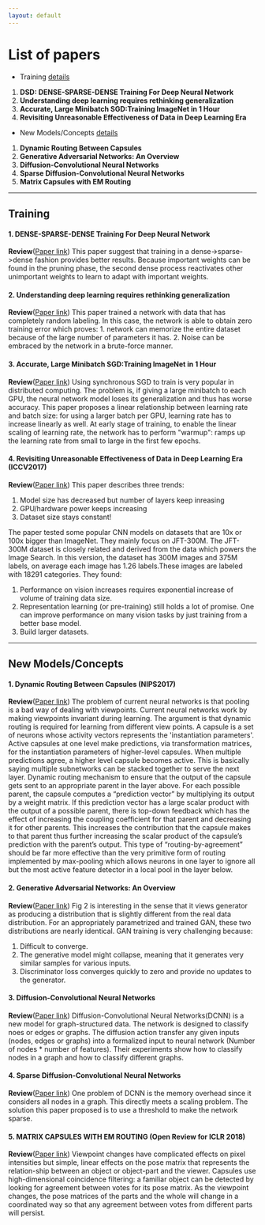 ```yaml
---
layout: default
---
```


# [](#list) List of papers
  * Training [details](#Training)
  1. **DSD:  DENSE-SPARSE-DENSE Training For Deep Neural Network**
  2. **Understanding deep learning requires rethinking generalization**
  3. **Accurate, Large Minibatch SGD:Training ImageNet in 1 Hour**
  4. **Revisiting Unreasonable Effectiveness of Data in Deep Learning Era**

  * New Models/Concepts [details](#concepts)
  1. **Dynamic Routing Between Capsules**
  2. **Generative Adversarial Networks: An Overview**
  3. **Diffusion-Convolutional Neural Networks**
  4. **Sparse Diffusion-Convolutional Neural Networks**
  5. **Matrix Capsules with EM Routing**


* * *

## <a id="Training"></a>Training

#### **1. DENSE-SPARSE-DENSE Training For Deep Neural Network**
**Review**([Paper link](https://arxiv.org/pdf/1607.04381.pdf))
This paper suggest that training in a dense->sparse->dense fashion provides
better results.
Because important weights can be found in the pruning phase, the second
dense process reactivates other unimportant weights to learn to adapt with important weights.

#### **2. Understanding deep learning requires rethinking generalization**
**Review**([Paper link](https://arxiv.org/abs/1611.03530))
This paper trained a network with data that has completely random labeling.
In this case, the network is able to obtain zero training error which proves: 1. network can memorize the entire dataset because of the large number of parameters it has. 2. Noise can be embraced by the network in a brute-force manner.

#### **3. Accurate, Large Minibatch SGD:Training ImageNet in 1 Hour**

**Review**([Paper link](https://research.fb.com/wp-content/uploads/2017/06/imagenet1kin1h5.pdf))
Using synchronous SGD to train is very popular in distributed computing.
The problem is, if giving a large minibatch to each GPU, the neural network model loses its generalization and thus has worse accuracy.
This paper proposes a linear relationship between learning rate and batch size: for using a larger batch per GPU, learning rate has to increase linearly as well.
At early stage of training, to enable the linear scaling of learning rate, the network has to perform "warmup": ramps up the learning rate from small to large in the first few epochs.

#### **4. Revisiting Unreasonable Effectiveness of Data in Deep Learning Era** (ICCV2017)
**Review**([Paper link](https://arxiv.org/pdf/1707.02968.pdf))
This paper describes three trends:
1. Model size has decreased but number of layers keep inreasing
2. GPU/hardware power keeps increasing
3. Dataset size stays constant!

The paper tested some popular CNN models on datasets that are 10x or 100x bigger
than ImageNet. They mainly focus on JFT-300M.
The  JFT-300M  dataset  is closely related and derived from the data which powers
the Image Search. In this version, the dataset has 300M images and 375M labels,  on average each image has 1.26 labels.These images are labeled with 18291 categories. They found:

1. Performance on vision increases requires exponential increase of volume of
training data size.
2. Representation learning (or pre-training) still holds a lot of promise.
One can improve performance on many vision tasks by just training from a better
base model.  
3. Build larger datasets.

* * *

## <a id="concepts"></a>New Models/Concepts

#### **1. Dynamic Routing Between Capsules** (NIPS2017)
**Review**([Paper link](https://arxiv.org/abs/1710.09829v1))
The problem of current neural networks is that pooling is a bad way of dealing
with viewpoints. Current neural networks work by making viewpoints
invariant during learning. The argument is that dynamic routing is required
for learning from different view points.
A capsule is a set of neurons whose activity vectors represents the 'instantiation
parameters'. Active capsules at one level make predictions, via transformation
matrices, for the instantiation parameters of higher-level capsules.
When multiple predictions agree, a higher level capsule becomes active.
This is basically saying multiple subnetworks can be stacked together to serve
the next layer.
Dynamic routing mechanism to ensure that the output of the capsule gets sent to an appropriate parent in the layer above.
For each possible parent, the capsule computes a “prediction vector” by multiplying its output by a weight matrix.
If this prediction vector has a large scalar product with the output of a possible parent, there is top-down feedback which has the effect of increasing the coupling coefficient for that parent and decreasing it for other parents.
This increases the contribution that the capsule makes to that parent thus further increasing the scalar product of the capsule’s prediction with the parent’s output.
This type of “routing-by-agreement” should be far more effective than the very primitive form of routing implemented by max-pooling which allows neurons in one layer to ignore all but the most active feature detector in a local pool in the layer below.  


#### **2. Generative Adversarial Networks: An Overview**
**Review**([Paper link](https://arxiv.org/abs/1710.07035v1))
Fig 2 is interesting in the sense that it views generator as producing a distribution that is slightly different from the real data distribution.
For an appropriately parametrized and trained GAN, these two distributions are nearly identical.
GAN training is very challenging because:
1. Difficult to converge.
2. The generative model might collapse, meaning that it generates very similar samples for various inputs.
3. Discriminator loss converges quickly to zero and provide no updates to the generator.

#### **3. Diffusion-Convolutional Neural Networks**
**Review**([Paper link](https://arxiv.org/abs/1511.02136))
Diffusion-Convolutional Neural Networks(DCNN) is a new model for graph-structured
data.
The network is designed to classify noes or edges or graphs.
The diffusion action transfer any given inputs (nodes, edges or graphs) into
a formalized input to neural network (Number of nodes * number of features).
Their experiments show how to classify nodes in a graph and how to classify
different graphs.

#### **4. Sparse Diffusion-Convolutional Neural Networks**
**Review**([Paper link](https://arxiv.org/abs/1710.09813v1))
One problem of DCNN is the memory overhead since it considers all nodes in a
graph. This directly meets a scaling problem. The solution this paper proposed
is to use a threshold to make the network sparse.

#### **5. MATRIX CAPSULES WITH EM ROUTING** (Open Review for ICLR 2018)
**Review**([Paper link]())
Viewpoint changes have complicated effects on pixel intensities but simple, linear effects on the pose matrix that represents the relation-ship between an object or object-part and the viewer. Capsules use high-dimensional coincidence filtering:  a familiar object can be detected by looking for agreement between votes for its pose matrix.
As the viewpoint changes, the pose matrices of the parts and the whole will change in a coordinated way so that any agreement between votes from different parts will persist.
